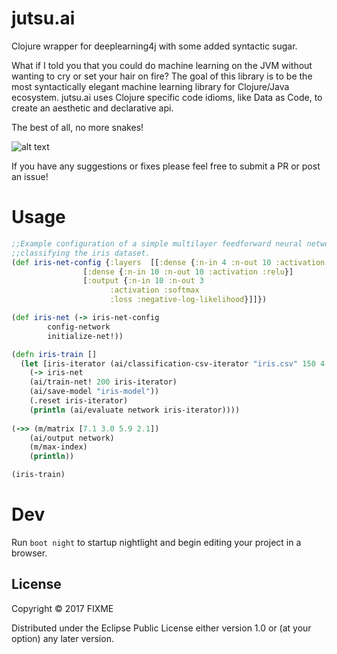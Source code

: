 # jutsu.ai

Clojure wrapper for deeplearning4j with some added syntactic sugar.

What if I told you that you could do machine learning on the JVM without wanting to cry or 
set your hair on fire? The goal of this library is to be the most syntactically elegant machine learning library for Clojure/Java ecosystem. jutsu.ai uses Clojure specific code idioms, like Data as Code, to create an aesthetic and declarative api.

The best of all, no more snakes!


![alt text](http://wp.patheos.com.s3.amazonaws.com/blogs/wildhunt/files/2011/03/saintpatrick.jpg)

If you have any suggestions or fixes please feel free to submit a PR or post an issue!

# Usage

```clojure
;;Example configuration of a simple multilayer feedforward neural network architecture
;;classifying the iris dataset.
(def iris-net-config {:layers  [[:dense {:n-in 4 :n-out 10 :activation :relu}]
				[:dense {:n-in 10 :n-out 10 :activation :relu}]
				[:output {:n-in 10 :n-out 3
					  :activation :softmax
					  :loss :negative-log-likelihood}]]})

(def iris-net (-> iris-net-config
		config-network
		initialize-net!))

(defn iris-train []
  (let [iris-iterator (ai/classification-csv-iterator "iris.csv" 150 4 3)]
    (-> iris-net
	(ai/train-net! 200 iris-iterator)
	(ai/save-model "iris-model"))
	(.reset iris-iterator)
	(println (ai/evaluate network iris-iterator))))
    
(->> (m/matrix [7.1 3.0 5.9 2.1])
	(ai/output network)
	(m/max-index)
	(println))

(iris-train)
```
# Dev

Run `boot night` to startup nightlight and begin editing your project in a browser.

## License

Copyright © 2017 FIXME

Distributed under the Eclipse Public License either version 1.0 or (at
your option) any later version.
